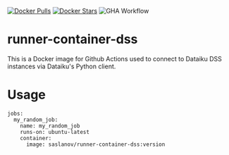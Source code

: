 [![Docker Pulls](https://badgen.net/docker/pulls/saslanov/runner-container-dss?icon=docker&label=pulls)](https://hub.docker.com/r/saslanov/runner-container-dss)
[![Docker Stars](https://badgen.net/docker/stars/saslanov/runner-container-dss?icon=docker&label=stars)](https://hub.docker.com/r/saslanov/runner-container-dss)
![GHA Workflow](https://github.com/saslanov94/runner-container-dss/actions/workflows/build_dss.yaml/badge.svg)

# runner-container-dss

This is a Docker image for Github Actions used to connect to Dataiku DSS instances via Dataiku's Python client.

# Usage

```
jobs:
  my_random_job:
    name: my_random_job
    runs-on: ubuntu-latest
    container:
      image: saslanov/runner-container-dss:version
```
